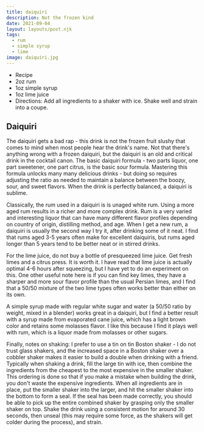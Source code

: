 ```yaml
---
title: daiquiri
description: Not the frozen kind
date: 2021-09-04
layout: layouts/post.njk
tags:
  - rum
  - simple syrup
  - lime
image: daiquiri.jpg
---
```

 - Recipe
 - 2oz rum
 - 1oz simple syrup
 - 1oz lime juice
 - Directions: Add all ingredients to a shaker with ice. Shake well and strain into a coupe.

## Daiquiri

The daiquiri gets a bad rap - this drink is not the frozen fruit slushy that comes to mind when most people hear the drink's name. Not that there's anything wrong with a frozen daiquiri, but the daiquiri is an old and critical drink in the cocktail canon. The basic daiquiri formula - two parts liquor, one part sweetener, one part citrus, is the basic sour formula. Mastering this formula unlocks many many delicious drinks - but doing so requires adjusting the ratio as needed to maintain a balance between the boozy, sour, and sweet flavors. When the drink is perfectly balanced, a daiquiri is sublime.

Classically, the rum used in a daiquiri is is unaged white rum. Using a more aged rum results in a richer and more complex drink. Rum is a very varied and interesting liquor that can have many different flavor profiles depending on country of origin, distilling method, and age. When I get a new rum, a daiquiri is usually the second way I try it, after drinking some of it neat. I find that rums aged 3-5 years often make for excellent daiquiris, but rums aged longer than 5 years tend to be better neat or in stirred drinks.

For the lime juice, do not buy a bottle of presqueezed lime juice. Get fresh limes and a citrus press. It is worth it. I have read that lime juice is actually optimal 4-6 hours after squeezing, but I have yet to do an experiment on this. One other useful note here is if you can find key limes, they have a sharper and more sour flavor profile than the usual Persian limes, and I find that a 50/50 mixture of the two lime types often works better than either on its own.

A simple syrup made with regular white sugar and water (a 50/50 ratio by weight, mixed in a blender) works great in a daiquiri, but I find a better result with a syrup made from evaporated cane juice, which has a light brown color and retains some molasses flavor. I like this because I find it plays well with rum, which is a liquor made from molasses or other sugars.

Finally, notes on shaking: I prefer to use a tin on tin Boston shaker - I do not trust glass shakers, and the increased space in a Boston shaker over a cobbler shaker makes it easier to build a double when drinking with a friend. Typically when shaking a drink, fill the large tin with ice, then combine the ingredients from the cheapest to the most expensive in the smaller shaker. This ordering is done so that if you make a mistake when building the drink, you don't waste the expensive ingredients. When all ingredients are in place, put the smaller shaker into the larger, and hit the smaller shaker into the bottom to form a seal. If the seal has been made correctly, you should be able to pick up the entire combined shaker by grasping only the smaller shaker on top. Shake the drink using a consistent motion for around 30 seconds, then unseal (this may require some force, as the shakers will get colder during the process), and strain.
